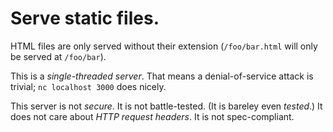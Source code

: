 # Serve static files.

HTML files are only served without their extension (`/foo/bar.html` will only be served at `/foo/bar`).

This is a *single-threaded server*. That means a denial-of-service attack is trivial; `nc localhost 3000` does nicely.

This server is not *secure*. It is not battle-tested. (It is bareley even *tested*.) It does not care about *HTTP request headers*. It is not spec-compliant.
